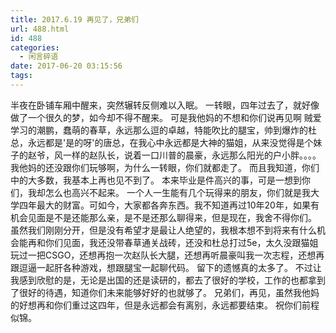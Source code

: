 ```yaml
---
title: 2017.6.19 再见了，兄弟们
url: 488.html
id: 488
categories:
  - 闲言碎语
date: 2017-06-20 03:15:56
tags:
---
```


半夜在卧铺车厢中醒来，突然辗转反侧难以入眠。 一转眼，四年过去了，就好像做了一个很久的梦，如今却不得不醒来。 可是我他妈的不想和你们说再见啊 贼爱学习的潮鹏，蠢萌的春草，永远那么逗的卓越，特能吹比的腿宝，帅到爆炸的杜总，永远都是'是的呀'的唐总，在我心中永远都是大神的猫姐，从来没觉得是个妹子的赵爷，风一样的赵队长，说着一口川普的晨豪，永远那么阳光的户小胖。。。。我他妈的还没跟你们玩够啊，为什么一转眼，你们就都走了。 而且我知道，你们中的大多数，我基本上再也见不到了。 本来毕业是件高兴的事，可是一想到你们，我却怎么也高兴不起来。 一个人一生能有几个玩得来的朋友，你们就是我大学四年最大的财富。可如今，大家都各奔东西。我不知道再过10年20年，如果有机会见面是不是还能那么亲，是不是还那么聊得来，但是现在，我舍不得你们。 虽然我们刚刚分开，但是没有希望才是最让人绝望的，我根本想不到将来有什么机会能再和你们见面，我还没带春草通关战砖，还没和杜总打过5e，太久没跟猫姐玩过一把CSGO，还想再抱一次赵队长大腿，还想再听晨豪叫我一次志程，还想再跟逗逼一起肝各种游戏，想跟腿宝一起聊代码。 留下的遗憾真的太多了。 不过让我感到欣慰的是，无论是出国的还是读研的，都去了很好的学校，工作的也都拿到了很好的待遇，知道你们未来能够好好的也就够了。 兄弟们，再见，虽然我他妈的好想再和你们重过这四年，但是永远都会有离别，永远都要结束。 祝你们前程似锦。